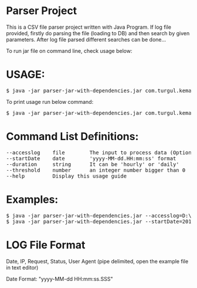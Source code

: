 # Parser Project
This is a CSV file parser project written with Java Program.
If log file provided, firstly do parsing the file (loading to DB) and then search by given parameters.
After log file parsed different searches can be done...

To run jar file on command line, check usage below:

# USAGE:
<pre>
$ java -jar parser-jar-with-dependencies.jar com.turgul.kemal.main.Parser [--accesslog={pathToLogFile}] --startDate={dateTime} --duration=(hourly | daily) --threshold={number}
</pre>
To print usage run below command:
<pre>
$ java -jar parser-jar-with-dependencies.jar com.turgul.kemal.main.Parser --help
</pre>

# Command List Definitions:
<pre>
--accesslog    file        The input to process data (Optional)
--startDate    date        'yyyy-MM-dd.HH:mm:ss' format
--duration     string      It can be 'hourly' or 'daily'
--threshold    number      an integer number bigger than 0
--help         Display this usage guide
</pre>


# Examples:
<pre>
$ java -jar parser-jar-with-dependencies.jar --accesslog=D:\\MyFiles\\Java_MySQL_Test\\access.log --startDate=2017-01-01.15:00:00 --duration=hourly --threshold=200
$ java -jar parser-jar-with-dependencies.jar --startDate=2017-02-01.16:05:00 --duration=daily --threshold=350
</pre>
	
	
# LOG File Format
Date, IP, Request, Status, User Agent (pipe delimited, open the example file in text editor)

Date Format: "yyyy-MM-dd HH:mm:ss.SSS"


